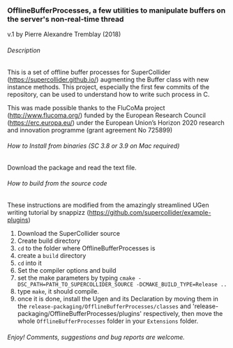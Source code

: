 ### OfflineBufferProcesses, a few utilities to manipulate buffers on the server's non-real-time thread
v.1 by Pierre Alexandre Tremblay (2018)

###### Description
This is a set of offline buffer processes for SuperCollider (https://supercollider.github.io/) augmenting the Buffer class with new instance methods. This project, especially the first few commits of the repository, can be used to understand how to write such process in C.

This was made possible thanks to the FluCoMa project (http://www.flucoma.org/) funded by the European Research Council (https://erc.europa.eu/) under the European Union’s Horizon 2020 research and innovation programme (grant agreement No 725899)

###### How to Install from binaries (SC 3.8 or 3.9 on Mac required)
Download the package and read the text file.

###### How to build from the source code
These instructions are modified from the amazingly streamlined UGen writing tutorial by snappizz (https://github.com/supercollider/example-plugins)
1. Download the SuperCollider source
2. Create build directory
  1. `cd` to the folder where OfflineBufferProcesses is
  2. create a `build` directory
  3. `cd` into it
3. Set the compiler options and build
  4. set the make parameters by typing `cmake -DSC_PATH=PATH_TO_SUPERCOLLIDER_SOURCE -DCMAKE_BUILD_TYPE=Release ..`
  5. type `make`, it should compile.
6. once it is done, install the Ugen and its Declaration by moving them in the `release-packaging/OfflineBufferProcesses/classes` and 'release-packaging/OfflineBufferProcesses/plugins' respectively, then move the whole `OfflineBufferProcesses` folder in your `Extensions` folder.

###### Enjoy! Comments, suggestions and bug reports are welcome.
